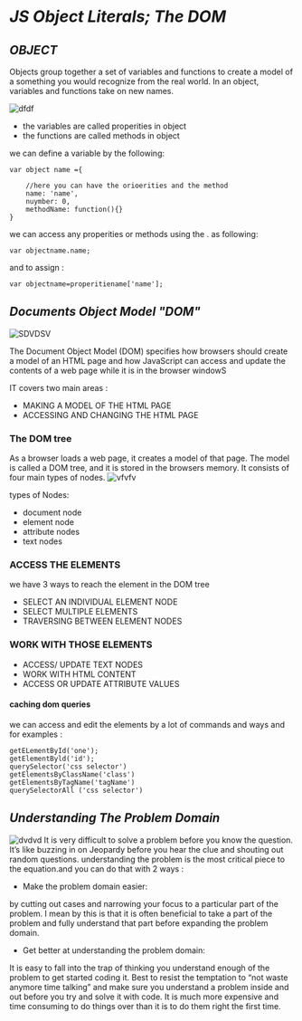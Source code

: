 # ***JS Object Literals; The DOM***

## ***OBJECT***
Objects group together a set of variables and functions to create a model of a something you would recognize from the real world. In an object, variables and functions take on new names.

![dfdf](https://miro.medium.com/max/2560/1*AxAm_RRyMUsHvHUglQw2zw.jpeg)

* the variables are called properities in object
* the functions are called methods in object


we can define a variable by the following:

```
var object name ={

    //here you can have the orioerities and the method
    name: 'name',
    nuymber: 0,
    methodName: function(){}
}
```
we can access any properities or methods using the . as following:
```
var objectname.name;

```
and to assign :
```
var objectname=properitiename['name'];
```


## ***Documents Object Model "DOM"***

![SDVDSV](https://i.morioh.com/5014339ce7.png)


The Document Object Model (DOM) specifies how browsers should create a model of an HTML page and how JavaScript can access and update the contents of a web page while it is in the browser windowS

IT covers two main areas :
* MAKING A MODEL OF THE HTML PAGE
* ACCESSING AND CHANGING THE HTML PAGE

### The DOM tree 
As a browser loads a web page, it creates a model of that page. The model is called a DOM tree, and it is stored in the browsers memory. It consists of four main types of nodes.
![vfvfv](https://cf.ppt-online.org/files/slide/l/lG6hjyFR8carDYH7oVAtPW3exEOg0sSpQ1JKfm/slide-4.jpg)

types of Nodes:
* document node
* element node 
* attribute nodes
* text nodes

### ACCESS THE ELEMENTS
we have 3 ways to reach the element in the DOM tree 
* SELECT AN INDIVIDUAL ELEMENT NODE
* SELECT MULTIPLE ELEMENTS
* TRAVERSING BETWEEN ELEMENT NODES

### WORK WITH THOSE ELEMENTS
* ACCESS/ UPDATE TEXT NODES
* WORK WITH HTML CONTENT
* ACCESS OR UPDATE ATTRIBUTE VALUES


#### caching dom queries
we can access and edit the elements by a lot of commands and ways and for examples :


```
getELementById('one');
getElementByld('id');
querySelector('css selector')
getElementsByClassName('class')
getElementsByTagName('tagName')
querySelectorAll ('css selector')

```

## ***Understanding The Problem Domain***

![dvdvd](https://i.ytimg.com/vi/wgHEeHTjowA/maxresdefault.jpg)
 It is very difficult to solve a problem before you know the question.  It’s like buzzing in on Jeopardy before you hear the clue and shouting out random questions.
  understanding the problem is the most critical piece to the equation.and you can do that with 2 ways :

  + Make the problem domain easier:

  by cutting out cases and narrowing your focus to a particular part of the problem. I mean by this is that it is often beneficial to take a part of the problem and fully understand that part before expanding the problem domain.
  + Get better at understanding the problem domain:
  
  It is easy to fall into the trap of thinking you understand enough of the problem to get started coding it.  Best to resist the temptation to “not waste anymore time talking” and make sure you understand a problem inside and out before you try and solve it with code.  It is much more expensive and time consuming to do things over than it is to do them right the first time. 
